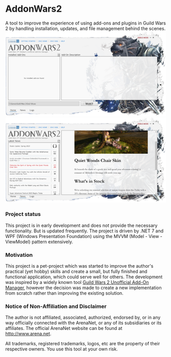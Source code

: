 # AddonWars2

A tool to improve the experience of using add-ons and plugins in Guild Wars 2 by handling installation, updates, and file management behind the scenes.
![App View 01 Light](/img/app_view_01.png)
![App View 02 Light](/img/app_view_02.png)

### Project status

This project is in early development and does not provide the necessary functionality. But is updated frequently.
The project is driven by .NET 7 and WPF (Windows Presentation Foundation) using the MVVM (Model - View - ViewModel) pattern extensively.

### Motivation

This project is a pet-project which was started to improve the author's practical (yet hobby) skills and create a small, but fully finished and functional application, which could serve well for others.
The development was inspired by a widely known tool [Guild Wars 2 Unofficial Add-On Manager](https://github.com/gw2-addon-loader/GW2-Addon-Manager), however the decision was made to create a new implementation from scratch rather than improving the existing solution.

### Notice of Non-Affiliation and Disclaimer

The author is not affiliated, associated, authorized, endorsed by, or in any way officially connected with the ArenaNet, or any of its subsidiaries or its affiliates. The official ArenaNet website can be found at http://www.arena.net.

All trademarks, registered trademarks, logos, etc are the property of their respective owners. You use this tool at your own risk.